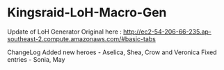 # Kingsraid-LoH-Macro-Gen
Update of LoH Generator
Original here : http://ec2-54-206-66-235.ap-southeast-2.compute.amazonaws.com/#basic-tabs

ChangeLog
Added new heroes - Aselica, Shea, Crow and Veronica
Fixed entries - Sonia, May
